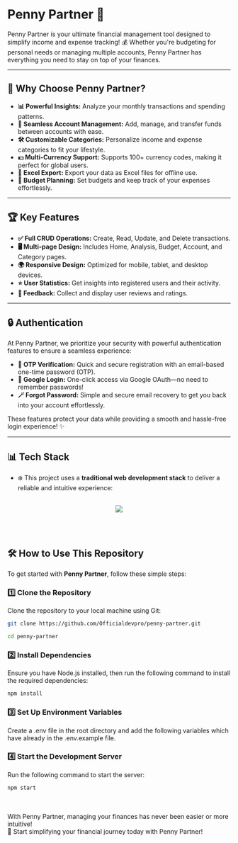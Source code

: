 # Penny Partner 🚀  

Penny Partner is your ultimate financial management tool designed to simplify income and expense tracking! 💰 Whether you're budgeting for personal needs or managing multiple accounts, Penny Partner has everything you need to stay on top of your finances.

---

## 🌟 Why Choose Penny Partner?  

- **📊 Powerful Insights:** Analyze your monthly transactions and spending patterns.  
- **💼 Seamless Account Management:** Add, manage, and transfer funds between accounts with ease.  
- **🛠 Customizable Categories:** Personalize income and expense categories to fit your lifestyle.  
- **💵 Multi-Currency Support:** Supports 100+ currency codes, making it perfect for global users.  
- **📂 Excel Export:** Export your data as Excel files for offline use.  
- **📅 Budget Planning:** Set budgets and keep track of your expenses effortlessly.  

---

## 🏆 Key Features  

- **✅ Full CRUD Operations:** Create, Read, Update, and Delete transactions.  
- **🖥 Multi-page Design:** Includes Home, Analysis, Budget, Account, and Category pages.  
- **🌍 Responsive Design:** Optimized for mobile, tablet, and desktop devices.  
- **⭐ User Statistics:** Get insights into registered users and their activity.  
- **📢 Feedback:** Collect and display user reviews and ratings.  

---

## 🔒 Authentication  

At Penny Partner, we prioritize your security with powerful authentication features to ensure a seamless experience:  

- **📧 OTP Verification:** Quick and secure registration with an email-based one-time password (OTP).  
- **🔑 Google Login:** One-click access via Google OAuth—no need to remember passwords!  
- **🪄 Forgot Password:** Simple and secure email recovery to get you back into your account effortlessly.  

These features protect your data while providing a smooth and hassle-free login experience! ✨

---

## 📊 Tech Stack

- ❄️ This project uses a **traditional web development stack** to deliver a reliable and intuitive experience:
<br></br>
<div align="center">
    <img src="https://skillicons.dev/icons?i=html,css,javascript,express,mongodb" /><br>
 
</div>


<br></br>
## 🛠️ How to Use This Repository  

To get started with **Penny Partner**, follow these simple steps:

### 1️⃣ Clone the Repository  
Clone the repository to your local machine using Git:
```bash
git clone https://github.com/Officialdevpro/penny-partner.git
```
```bash
cd penny-partner
```

### 2️⃣ Install Dependencies
Ensure you have Node.js installed, then run the following command to install the required dependencies:
```bash
npm install
```

### 3️⃣ Set Up Environment Variables
Create a .env file in the root directory and add the following variables which have already in the .env.example file.
 

### 4️⃣ Start the Development Server
Run the following command to start the server:

```bash
npm start
```
<br></br>
With Penny Partner, managing your finances has never been easier or more intuitive! 
<br>
🎉 Start simplifying your financial journey today with Penny Partner!  
